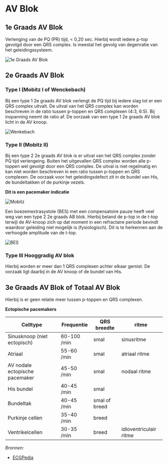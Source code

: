 AV Blok
=======

1e Graads AV Blok
-----------------

Verlenging van de PQ (PR) tijd, < 0,20 sec. Hierbij wordt iedere p-top gevolgd door een QRS complex. Is meestal het gevolg van degenratie van het geleidingssysteem.

![1e Graads AV Blok](http://nl.ecgpedia.org/images/7/7b/Rhythm_1stAVblock.png)

2e Graads AV Blok
-----------------

### Type I (Mobitz I of Wenckebach)

Bij een type 1 2e graads AV blok verlengt de PQ tijd bij iedere slag tot er een QRS complex uitvalt. De uitval van het QRS complex kan worden beschreven in de ratio tussen p-toppen en QRS complexen (4:3, 6:5). Bij inspanning neemt de ratio af. De oorzaak van een type 1 2e graads AV blok licht in de AV knoop.

![Wenkebach](http://nl.ecgpedia.org/images/6/66/Wenckebach.png)

### Type II (Mobitz II)

Bij een type 2 2e graads AV blok is er uitval van het QRS complex zonder PQ tijd verlengeing. Buiten het uitgevallen QRS complex worden alle p-toppen wel gevolgt door een QRS complex. De uitval is niet regelmatig en kan niet worden beschreven in een ratio tussen p-toppen en QRS complexen. De oorzaak voor het geleidingsdefect zit in de bundel van His, de bundeltakken of de purkinje vezels.

**Dit is een pacemaker indicatie**

![Mobitz](http://nl.ecgpedia.org/images/a/ad/Rhythm_Mobitz.png)

Een boezemextrasystole (BES) met een compensatoire pauze heeft veel weg van een type 2 2e graads AB blok. Hierbij beland de p-top in de t-top terwijl de AV-knoop zich op dat moment in een refractaire periode bevindt waardoor geleiding niet mogelijk is (fysiologisch). Dit is te herkennen aan de verhoogde amplitude van de t-top.

![BES](http://en.ecgpedia.org/images/9/99/DVA0003.jpg)

### Type III Hooggradig AV blok

Hierbij worden er meer dan 1 QRS complexen achter elkaar gemist. De oorzaak ligt daarbij in de AV knoop of de bundel van His.

3e Graads AV Blok of Totaal AV Blok
-----------------------------------

Hierbij is er geen relatie meer tussen p-toppen en QRS complexen.

**Ectopische pacemakers**

| Celltype                       | Frequentie  | QRS breedte   | ritme                  |
|--------------------------------|-------------|---------------|------------------------|
| Sinusknoop (niet ectopisch)    | 60-100 /min | smal          | sinusritme             |
| Atriaal                        | 55-60 /min  | smal          | atriaal ritme          |
| AV nodale ectopische pacemaker | 45-50 /min  | smal          | nodaal ritme           |
| His bundel                     | 40-45 /min  | smal          |                        |
| Bundeltak                      | 40-45 /min  | smal of breed |                        |
| Purkinje cellen                | 35-40 /min  | breed         |                        |
| Ventrikelcellen                | 30-35 /min  | breed         | idioventriculair ritme |

*Bronnen:*

-	[ECGPedia](http://nl.ecgpedia.org/wiki/AV_geleiding)
